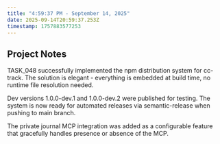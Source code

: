 ```yaml
---
title: "4:59:37 PM - September 14, 2025"
date: 2025-09-14T20:59:37.253Z
timestamp: 1757883577253
---
```


## Project Notes

TASK_048 successfully implemented the npm distribution system for cc-track. The solution is elegant - everything is embedded at build time, no runtime file resolution needed. 

Dev versions 1.0.0-dev.1 and 1.0.0-dev.2 were published for testing. The system is now ready for automated releases via semantic-release when pushing to main branch.

The private journal MCP integration was added as a configurable feature that gracefully handles presence or absence of the MCP.

